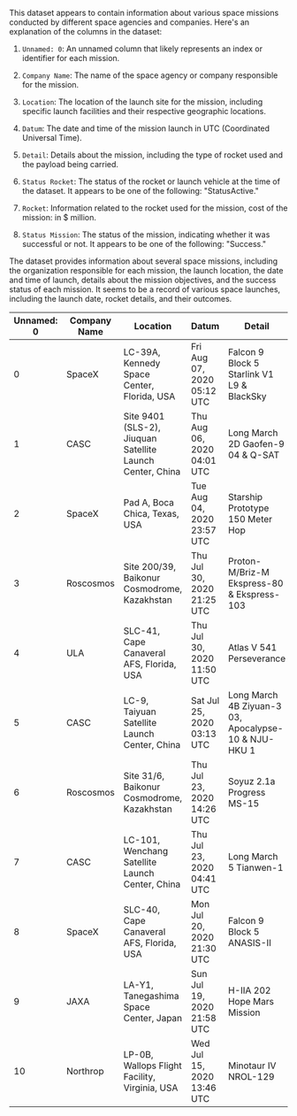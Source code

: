 This dataset appears to contain information about various space missions conducted by different space agencies and companies. Here's an explanation of the columns in the dataset:

1. `Unnamed: 0`: An unnamed column that likely represents an index or identifier for each mission.

2. `Company Name`: The name of the space agency or company responsible for the mission.

3. `Location`: The location of the launch site for the mission, including specific launch facilities and their respective geographic locations.

4. `Datum`: The date and time of the mission launch in UTC (Coordinated Universal Time).

5. `Detail`: Details about the mission, including the type of rocket used and the payload being carried.

6. `Status Rocket`: The status of the rocket or launch vehicle at the time of the dataset. It appears to be one of the following: "StatusActive."

7. `Rocket`: Information related to the rocket used for the mission, cost of the mission: in $ million.

8. `Status Mission`: The status of the mission, indicating whether it was successful or not. It appears to be one of the following: "Success."

The dataset provides information about several space missions, including the organization responsible for each mission, the launch location, the date and time of launch, details about the mission objectives, and the success status of each mission. It seems to be a record of various space launches, including the launch date, rocket details, and their outcomes.

| Unnamed: 0 | Company Name | Location                                         | Datum                            | Detail                                         | Status Rocket | Rocket | Status Mission | 
|------------|--------------|--------------------------------------------------|----------------------------------|------------------------------------------------|---------------|--------|----------------| 
| 0          | SpaceX       | LC-39A, Kennedy Space Center, Florida, USA      | Fri Aug 07, 2020 05:12 UTC       | Falcon 9 Block 5  Starlink V1 L9 & BlackSky | StatusActive   | 50.0   | Success        | 
| 1          | CASC         | Site 9401 (SLS-2), Jiuquan Satellite Launch Center, China | Thu Aug 06, 2020 04:01 UTC | Long March 2D  Gaofen-9 04 & Q-SAT | StatusActive | 29.75  | Success        | 
| 2          | SpaceX       | Pad A, Boca Chica, Texas, USA                   | Tue Aug 04, 2020 23:57 UTC       | Starship Prototype  150 Meter Hop | StatusActive |        | Success        | 
| 3          | Roscosmos    | Site 200/39, Baikonur Cosmodrome, Kazakhstan     | Thu Jul 30, 2020 21:25 UTC       | Proton-M/Briz-M  Ekspress-80 & Ekspress-103 | StatusActive | 65.0   | Success        | 
| 4          | ULA          | SLC-41, Cape Canaveral AFS, Florida, USA        | Thu Jul 30, 2020 11:50 UTC       | Atlas V 541  Perseverance | StatusActive | 145.0  | Success        | 
| 5          | CASC         | LC-9, Taiyuan Satellite Launch Center, China   | Sat Jul 25, 2020 03:13 UTC       | Long March 4B  Ziyuan-3 03, Apocalypse-10 & NJU-HKU 1 | StatusActive | 64.68  | Success        | 
| 6          | Roscosmos    | Site 31/6, Baikonur Cosmodrome, Kazakhstan      | Thu Jul 23, 2020 14:26 UTC       | Soyuz 2.1a  Progress MS-15 | StatusActive | 48.5   | Success        | 
| 7          | CASC         | LC-101, Wenchang Satellite Launch Center, China | Thu Jul 23, 2020 04:41 UTC       | Long March 5  Tianwen-1 | StatusActive |        | Success        | 
| 8          | SpaceX       | SLC-40, Cape Canaveral AFS, Florida, USA        | Mon Jul 20, 2020 21:30 UTC       | Falcon 9 Block 5  ANASIS-II | StatusActive | 50.0   | Success        | 
| 9          | JAXA         | LA-Y1, Tanegashima Space Center, Japan         | Sun Jul 19, 2020 21:58 UTC       | H-IIA 202  Hope Mars Mission | StatusActive | 90.0   | Success        | 
| 10         | Northrop     | LP-0B, Wallops Flight Facility, Virginia, USA  | Wed Jul 15, 2020 13:46 UTC       | Minotaur IV  NROL-129 | StatusActive | 46.0   | Success        |
